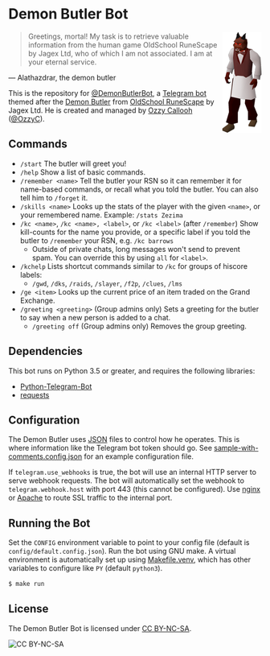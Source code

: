# Demon Butler Bot

<img align="right" src="assets/demon-butler.png">

> Greetings, mortal! My task is to retrieve valuable information from the human game OldSchool RuneScape by Jagex Ltd, who of which I am not associated. I am at your eternal service.

&mdash; Alathazdrar, the demon butler

This is the repository for [@DemonButlerBot](https://t.me/DemonButlerBot), a [Telegram bot](https://core.telegram.org/bots) themed after the [Demon Butler](https://oldschool.runescape.wiki/w/Demon_butler) from [OldSchool RuneScape](https://oldschool.runescape.com/) by Jagex Ltd. He is created and managed by [Ozzy Callooh](https://github.com/OzzyCallooh) ([@OzzyC](https://t.me/OzzyC)).

## Commands

*	`/start`
	The butler will greet you!
*	`/help`
	Show a list of basic commands.
*	`/remember <name>`
	Tell the butler your RSN so it can remember it for name-based commands, or recall what you told the butler. You can also tell him to `/forget` it.
*	`/skills <name>`
	Looks up the stats of the player with the given `<name>`, or your remembered name. Example: `/stats Zezima`
*	`/kc <name>`, `/kc <name>, <label>`, or `/kc <label>` (after `/remember`)
	Show kill-counts for the name you provide, or a specific label if you told the butler to `/remember` your RSN, e.g. `/kc barrows`
	*	Outside of private chats, long messages won't send to prevent spam. You can override this by using `all` for `<label>`.
*	`/kchelp`
	Lists shortcut commands similar to `/kc` for groups of hiscore labels:
	*	`/gwd`, `/dks`, `/raids`, `/slayer`, `/f2p`, `/clues`, `/lms`
*	`/ge <item>`
	Looks up the current price of an item traded on the Grand Exchange.
*	`/greeting <greeting>`
	(Group admins only) Sets a greeting for the butler to say when a new person is added to a chat.
	*	`/greeting off`
		(Group admins only) Removes the group greeting.

## Dependencies

This bot runs on Python 3.5 or greater, and requires the following libraries:

*	[Python-Telegram-Bot](https://python-telegram-bot.org/)
*	[requests](https://2.python-requests.org/en/master/)

## Configuration

The Demon Butler uses [JSON](https://json.org) files to control how he operates. This is where information like the Telegram bot token should go. See [sample-with-comments.config.json](config/sample-with-conmments.config.json) for an example configuration file.

If `telegram.use_webhooks` is true, the bot will use an internal HTTP server to serve webhook requests. The bot will automatically set the webhook to `telegram.webhook.host` with port 443 (this cannot be configured). Use [nginx](https://www.nginx.com/) or [Apache](https://www.apache.org) to route SSL traffic to the internal port.

## Running the Bot

Set the `CONFIG` environment variable to point to your config file (default is `config/default.config.json`). Run the bot using GNU make. A virtual environment is automatically set up using [Makefile.venv](https://github.com/sio/Makefile.venv), which has other variables to configure like `PY` (default `python3`).

```bash
$ make run
````

## License

The Demon Butler Bot is licensed under [CC BY-NC-SA](https://creativecommons.org/licenses/by-nc-sa/4.0/).

![CC BY-NC-SA](https://licensebuttons.net/l/by-nc-sa/3.0/88x31.png)